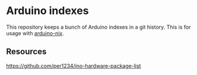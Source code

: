 # Arduino indexes

This repository keeps a bunch of Arduino indexes in a git history. This is for usage with [arduino-nix](https://github.com/bouk/arduino-nix).

## Resources

https://github.com/per1234/ino-hardware-package-list
